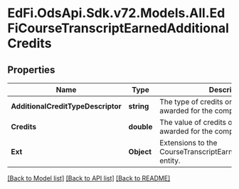 # EdFi.OdsApi.Sdk.v72.Models.All.EdFiCourseTranscriptEarnedAdditionalCredits

## Properties

Name | Type | Description | Notes
------------ | ------------- | ------------- | -------------
**AdditionalCreditTypeDescriptor** | **string** | The type of credits or units of value awarded for the completion of a course. | 
**Credits** | **double** | The value of credits or units of value awarded for the completion of a course | 
**Ext** | **Object** | Extensions to the CourseTranscriptEarnedAdditionalCredits entity. | [optional] 

[[Back to Model list]](../README.md#documentation-for-models) [[Back to API list]](../README.md#documentation-for-api-endpoints) [[Back to README]](../README.md)

